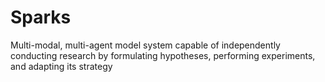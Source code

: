 # Sparks
Multi-modal, multi-agent model system capable of independently conducting research by formulating hypotheses, performing experiments, and adapting its strategy 

